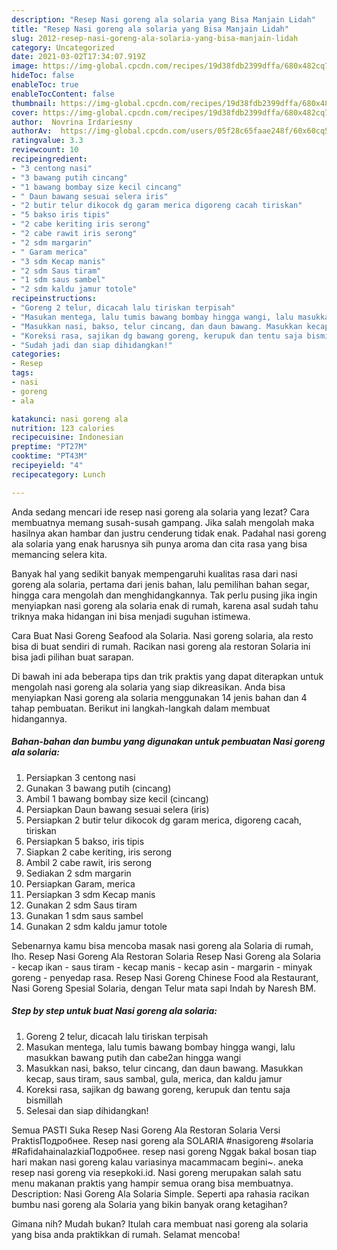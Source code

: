 ```yaml
---
description: "Resep Nasi goreng ala solaria yang Bisa Manjain Lidah"
title: "Resep Nasi goreng ala solaria yang Bisa Manjain Lidah"
slug: 2012-resep-nasi-goreng-ala-solaria-yang-bisa-manjain-lidah
category: Uncategorized
date: 2021-03-02T17:34:07.919Z
image: https://img-global.cpcdn.com/recipes/19d38fdb2399dffa/680x482cq70/nasi-goreng-ala-solaria-foto-resep-utama.jpg
hideToc: false
enableToc: true
enableTocContent: false
thumbnail: https://img-global.cpcdn.com/recipes/19d38fdb2399dffa/680x482cq70/nasi-goreng-ala-solaria-foto-resep-utama.jpg
cover: https://img-global.cpcdn.com/recipes/19d38fdb2399dffa/680x482cq70/nasi-goreng-ala-solaria-foto-resep-utama.jpg
author:  Novrina Irdariesny
authorAv:  https://img-global.cpcdn.com/users/05f28c65faae248f/60x60cq50/avatar.jpg
ratingvalue: 3.3
reviewcount: 10
recipeingredient:
- "3 centong nasi"
- "3 bawang putih cincang"
- "1 bawang bombay size kecil cincang"
- " Daun bawang sesuai selera iris"
- "2 butir telur dikocok dg garam merica digoreng cacah tiriskan"
- "5 bakso iris tipis"
- "2 cabe keriting iris serong"
- "2 cabe rawit iris serong"
- "2 sdm margarin"
- " Garam merica"
- "3 sdm Kecap manis"
- "2 sdm Saus tiram"
- "1 sdm saus sambel"
- "2 sdm kaldu jamur totole"
recipeinstructions:
- "Goreng 2 telur, dicacah lalu tiriskan terpisah"
- "Masukan mentega, lalu tumis bawang bombay hingga wangi, lalu masukkan bawang putih dan cabe2an hingga wangi"
- "Masukkan nasi, bakso, telur cincang, dan daun bawang. Masukkan kecap, saus tiram, saus sambal, gula, merica, dan kaldu jamur"
- "Koreksi rasa, sajikan dg bawang goreng, kerupuk dan tentu saja bismillah"
- "Sudah jadi dan siap dihidangkan!"
categories:
- Resep
tags:
- nasi
- goreng
- ala

katakunci: nasi goreng ala 
nutrition: 123 calories
recipecuisine: Indonesian
preptime: "PT27M"
cooktime: "PT43M"
recipeyield: "4"
recipecategory: Lunch

---
```



Anda sedang mencari ide resep nasi goreng ala solaria yang lezat? Cara membuatnya memang susah-susah gampang. Jika salah mengolah maka hasilnya akan hambar dan justru cenderung tidak enak. Padahal nasi goreng ala solaria yang enak harusnya sih punya aroma dan cita rasa yang bisa memancing selera kita.


Banyak hal yang sedikit banyak mempengaruhi kualitas rasa dari nasi goreng ala solaria, pertama dari jenis bahan, lalu pemilihan bahan segar, hingga cara mengolah dan menghidangkannya. Tak perlu pusing jika ingin menyiapkan nasi goreng ala solaria enak di rumah, karena asal sudah tahu triknya maka hidangan ini bisa menjadi suguhan istimewa.

Cara Buat Nasi Goreng Seafood ala Solaria. Nasi goreng solaria, ala resto bisa di buat sendiri di rumah. Racikan nasi goreng ala restoran Solaria ini bisa jadi pilihan buat sarapan.


Di bawah ini ada beberapa tips dan trik praktis yang dapat diterapkan untuk mengolah nasi goreng ala solaria yang siap dikreasikan. Anda bisa menyiapkan Nasi goreng ala solaria menggunakan 14 jenis bahan dan 4 tahap pembuatan. Berikut ini langkah-langkah dalam membuat hidangannya.

<!--inarticleads1-->

##### Bahan-bahan dan bumbu yang digunakan untuk pembuatan Nasi goreng ala solaria:

1. Persiapkan 3 centong nasi
1. Gunakan 3 bawang putih (cincang)
1. Ambil 1 bawang bombay size kecil (cincang)
1. Persiapkan  Daun bawang sesuai selera (iris)
1. Persiapkan 2 butir telur dikocok dg garam merica, digoreng cacah, tiriskan
1. Persiapkan 5 bakso, iris tipis
1. Siapkan 2 cabe keriting, iris serong
1. Ambil 2 cabe rawit, iris serong
1. Sediakan 2 sdm margarin
1. Persiapkan  Garam, merica
1. Persiapkan 3 sdm Kecap manis
1. Gunakan 2 sdm Saus tiram
1. Gunakan 1 sdm saus sambel
1. Gunakan 2 sdm kaldu jamur totole


Sebenarnya kamu bisa mencoba masak nasi goreng ala Solaria di rumah, lho. Resep Nasi Goreng Ala Restoran Solaria Resep Nasi Goreng ala Solaria - kecap ikan - saus tiram - kecap manis - kecap asin - margarin - minyak goreng - penyedap rasa. Resep Nasi Goreng Chinese Food ala Restaurant, Nasi Goreng Spesial Solaria, dengan Telur mata sapi Indah by Naresh BM. 

<!--inarticleads2-->

##### Step by step untuk buat Nasi goreng ala solaria:

1. Goreng 2 telur, dicacah lalu tiriskan terpisah
1. Masukan mentega, lalu tumis bawang bombay hingga wangi, lalu masukkan bawang putih dan cabe2an hingga wangi
1. Masukkan nasi, bakso, telur cincang, dan daun bawang. Masukkan kecap, saus tiram, saus sambal, gula, merica, dan kaldu jamur
1. Koreksi rasa, sajikan dg bawang goreng, kerupuk dan tentu saja bismillah
1. Selesai dan siap dihidangkan!

Semua PASTI Suka Resep Nasi Goreng Ala Restoran Solaria Versi PraktisПодробнее. Resep nasi goreng ala SOLARIA #nasigoreng #solaria #RafidahainalazkiaПодробнее. resep nasi goreng Nggak bakal bosan tiap hari makan nasi goreng kalau variasinya macammacam begini~. aneka resep nasi goreng via resepkoki.id. Nasi goreng merupakan salah satu menu makanan praktis yang hampir semua orang bisa membuatnya. Description: Nasi Goreng Ala Solaria Simple. Seperti apa rahasia racikan bumbu nasi goreng ala Solaria yang bikin banyak orang ketagihan? 

Gimana nih? Mudah bukan? Itulah cara membuat nasi goreng ala solaria yang bisa anda praktikkan di rumah. Selamat mencoba!
